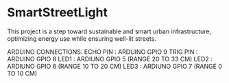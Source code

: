 # SmartStreetLight
This project is a step toward sustainable and smart urban infrastructure, optimizing energy use while ensuring well-lit streets.

ARDUINO CONNECTIONS:
ECHO PIN : ARDUINO GPIO 9
TRIG PIN : ARDUINO GPIO  8
LED1 : ARDIUNO GPIO 5 (RANGE 20 TO 33 CM)
LED2 : ARDIUNO GPIO 6 (RANGE 10 TO 20 CM)
LED3 : ARDIUNO GPIO 7 (RANGE 0 TO 10 CM)
